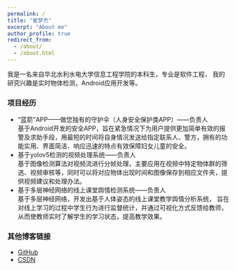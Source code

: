 ```yaml
---
permalink: /
title: "崔梦杰"
excerpt: "About me"
author_profile: true
redirect_from: 
  - /about/
  - /about.html
---
```

我是一名来自华北水利水电大学信息工程学院的本科生，专业是软件工程，
我的研究兴趣是实时物体检测，Android应用开发等。


### 项目经历
* “蓝箭”APP——做您独有的守护伞（人身安全保护类APP）——负责人<br>
基于Android开发的安全APP，旨在紧急情况下为用户提供更加简单有效的报警及求助手段，用最短的时间将自身情况发送给指定联系人、警方，拥有的功能实用、界面简洁、响应迅速的特点有效保障妇女儿童的安全。
* 基于yolov5检测的视频处理系统——负责人<br>
基于图像检测算法对视频流进行分帧处理，主要应用在视频中特定物体群的筛选、视频审核等，同时可以将对应物体出现时间和图像保存到相应文件夹，提供视频建议和处理办法。
* 基于多层神经网络的线上课堂舆情检测系统——负责人<br>
基于多层神经网络，开发出基于人体姿态的线上课堂教学舆情分析系统， 旨在对线上学习的过程中学生行为进行监督统计，并通过可视化方式反馈给教师，从而使教师实时了解学生的学习状态，提高教学效果。

### 其他博客链接
* [GitHub](https://github.com/CMJZM)
* [CSDN](https://blog.csdn.net/m0_62522429?spm=1011.2124.3001.5343)
